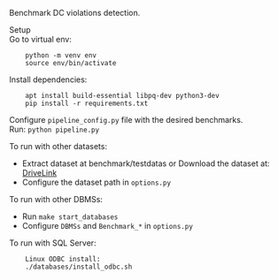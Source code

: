 Benchmark DC violations detection.

Setup
<br>
Go to virtual env: 
```
    python -m venv env
    source env/bin/activate
```

Install dependencies:
```
    apt install build-essential libpq-dev python3-dev
    pip install -r requirements.txt
```

Configure `pipeline_config.py` file with the desired benchmarks.
<br>
Run:        `python pipeline.py`


To run with other datasets:
- Extract dataset at benchmark/testdatas or Download the dataset at: [DriveLink](https://drive.google.com/drive/folders/1Du8EmFlOPc4tTXXO8l15OQjahzH7edZ2?usp=sharing)
- Configure the dataset path in `options.py`

To run with other DBMSs: 
- Run `make start_databases`
- Configure `DBMSs` and `Benchmark_*` in `options.py`

To run with SQL Server:
```
    Linux ODBC install:
    ./databases/install_odbc.sh
```